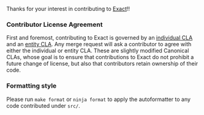 Thanks for your interest in contributing to [Exact](https://gitlab.com/JoD/exact)!!

### Contributor License Agreement

First and foremost, contributing to Exact is governed by an [individual CLA](https://gitlab.com/JoD/exact/-/blob/main/CLA_individual.md) and an [entity CLA](https://gitlab.com/JoD/exact/-/blob/main/CLA_entity.md).
Any merge request will ask a contributor to agree with either the individual or entity CLA.
These are slightly modified Canonical CLAs, whose goal is to ensure that contributions to Exact do not prohibit a future change of license, but also that contributors retain ownership of their code.

### Formatting style

Please run `make format` or `ninja format` to apply the autoformatter to any code contributed under `src/`.

